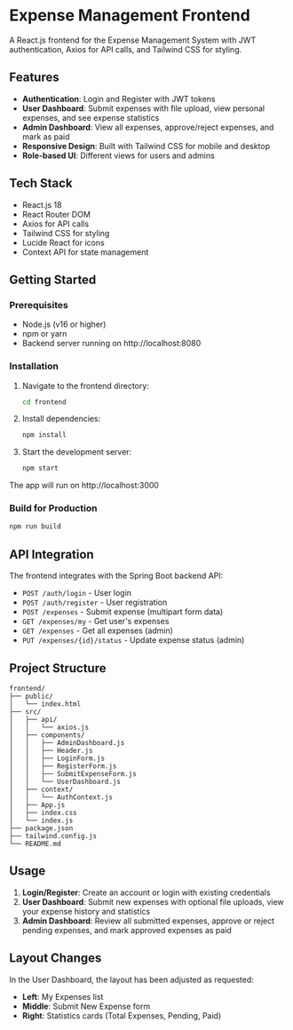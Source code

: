 # Expense Management Frontend

A React.js frontend for the Expense Management System with JWT authentication, Axios for API calls, and Tailwind CSS for styling.

## Features

- **Authentication**: Login and Register with JWT tokens
- **User Dashboard**: Submit expenses with file upload, view personal expenses, and see expense statistics
- **Admin Dashboard**: View all expenses, approve/reject expenses, and mark as paid
- **Responsive Design**: Built with Tailwind CSS for mobile and desktop
- **Role-based UI**: Different views for users and admins

## Tech Stack

- React.js 18
- React Router DOM
- Axios for API calls
- Tailwind CSS for styling
- Lucide React for icons
- Context API for state management

## Getting Started

### Prerequisites

- Node.js (v16 or higher)
- npm or yarn
- Backend server running on http://localhost:8080

### Installation

1. Navigate to the frontend directory:
   ```bash
   cd frontend
   ```

2. Install dependencies:
   ```bash
   npm install
   ```

3. Start the development server:
   ```bash
   npm start
   ```

The app will run on http://localhost:3000

### Build for Production

```bash
npm run build
```

## API Integration

The frontend integrates with the Spring Boot backend API:

- `POST /auth/login` - User login
- `POST /auth/register` - User registration
- `POST /expenses` - Submit expense (multipart form data)
- `GET /expenses/my` - Get user's expenses
- `GET /expenses` - Get all expenses (admin)
- `PUT /expenses/{id}/status` - Update expense status (admin)

## Project Structure

```
frontend/
├── public/
│   └── index.html
├── src/
│   ├── api/
│   │   └── axios.js
│   ├── components/
│   │   ├── AdminDashboard.js
│   │   ├── Header.js
│   │   ├── LoginForm.js
│   │   ├── RegisterForm.js
│   │   ├── SubmitExpenseForm.js
│   │   └── UserDashboard.js
│   ├── context/
│   │   └── AuthContext.js
│   ├── App.js
│   ├── index.css
│   └── index.js
├── package.json
├── tailwind.config.js
└── README.md
```

## Usage

1. **Login/Register**: Create an account or login with existing credentials
2. **User Dashboard**: Submit new expenses with optional file uploads, view your expense history and statistics
3. **Admin Dashboard**: Review all submitted expenses, approve or reject pending expenses, and mark approved expenses as paid

## Layout Changes

In the User Dashboard, the layout has been adjusted as requested:
- **Left**: My Expenses list
- **Middle**: Submit New Expense form
- **Right**: Statistics cards (Total Expenses, Pending, Paid)
